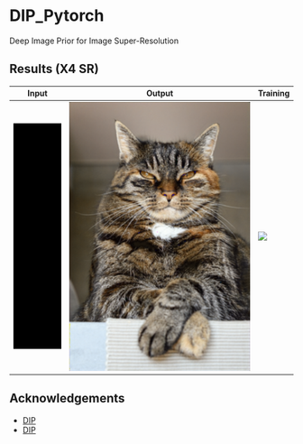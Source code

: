 # DIP_Pytorch
Deep Image Prior for Image Super-Resolution

## Results (X4 SR)
| Input | Output | Training
 | ----- | ------ | --------
 |<img src="./imgs/input.png" width="100" height="400"/> | <img src="./imgs/sr.png" width="400"/> |<img src="./imgs/0869.gif" width="400"/>

## Acknowledgements
- [DIP](https://github.com/DmitryUlyanov/deep-image-prior)
- [DIP](https://github.com/atiyo/deep_image_prior)
